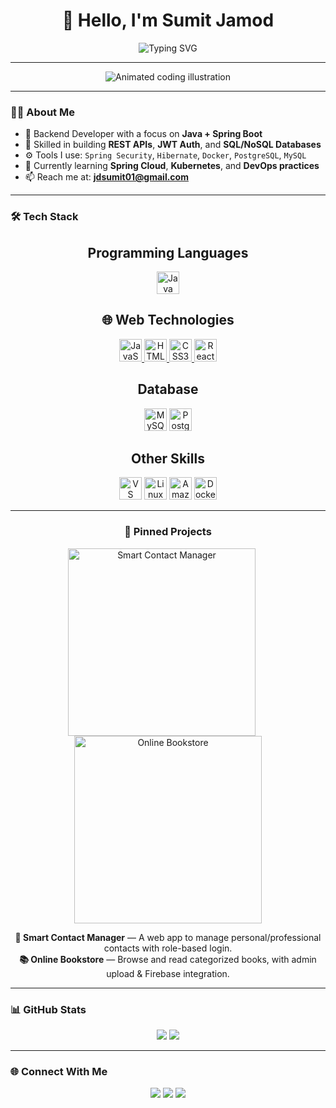 <h1 align="center">👋 Hello, I'm Sumit Jamod</h1>


<p align="center">
  <img src="https://readme-typing-svg.herokuapp.com?font=Fira+Code&size=24&duration=3000&pause=1000&color=00F7EF&center=true&vCenter=true&width=500&lines=Backend+Developer;Spring+Boot+%7C+Java+%7C+REST+APIs;Database+Design+%7C+Security+%7C+JWT;Clean+Architecture+%7C+Microservices" alt="Typing SVG" />
</p>

---

<p align="center">
 <img src="https://media.giphy.com/media/qgQUggAC3Pfv687qPC/giphy.gif" alt="Animated coding illustration" />
</p>

---

### 🧑‍💻 About Me

- 🔧 Backend Developer with a focus on **Java + Spring Boot**
- 💾 Skilled in building **REST APIs**, **JWT Auth**, and **SQL/NoSQL Databases**
- ⚙️ Tools I use: `Spring Security`, `Hibernate`, `Docker`, `PostgreSQL`, `MySQL`
- 🌱 Currently learning **Spring Cloud**, **Kubernetes**, and **DevOps practices**
- 📫 Reach me at: **jdsumit01@gmail.com**

---

### 🛠️ Tech Stack

<div align="center">
<h2 align="center">Programming Languages</h2>
<p >
<a href="https://www.oracle.com/java/" target="_blank" rel="noreferrer"><img src="https://raw.githubusercontent.com/danielcranney/readme-generator/main/public/icons/skills/java-colored.svg" width="36" height="36" alt="Java" /></a> 
</p>
  
 <h2 align="center">🌐 Web Technologies</h2>
<p align="center">
  <a href="https://developer.mozilla.org/en-US/docs/Web/JavaScript" target="_blank" rel="noreferrer">
    <img src="https://raw.githubusercontent.com/danielcranney/readme-generator/main/public/icons/skills/javascript-colored.svg" width="36" height="36" alt="JavaScript" />
  </a>
  <a href="https://developer.mozilla.org/en-US/docs/Glossary/HTML5" target="_blank" rel="noreferrer">
    <img src="https://raw.githubusercontent.com/danielcranney/readme-generator/main/public/icons/skills/html5-colored.svg" width="36" height="36" alt="HTML5" />
  </a>
  <a href="https://www.w3.org/TR/CSS/#css" target="_blank" rel="noreferrer">
    <img src="https://raw.githubusercontent.com/danielcranney/readme-generator/main/public/icons/skills/css3-colored.svg" width="36" height="36" alt="CSS3" />
  </a>
  <a href="https://reactjs.org/" target="_blank" rel="noreferrer">
    <img src="https://raw.githubusercontent.com/danielcranney/readme-generator/main/public/icons/skills/react-colored.svg" width="36" height="36" alt="React" />
  </a>
</p>


<h2 align="center">Database</h2>
<p >
<a href="https://www.mysql.com/" target="_blank" rel="noreferrer"><img src="https://raw.githubusercontent.com/danielcranney/readme-generator/main/public/icons/skills/mysql-colored.svg" width="36" height="36" alt="MySQL" /></a>  <a href="https://www.postgresql.org/" target="_blank" rel="noreferrer"><img src="https://raw.githubusercontent.com/danielcranney/readme-generator/main/public/icons/skills/postgresql-colored.svg" width="36" height="36" alt="PostgreSQL" /></a>
</p>

<h2>Other Skills</h2>
<p >
<a href="https://code.visualstudio.com/" target="_blank" rel="noreferrer"><img src="https://raw.githubusercontent.com/danielcranney/readme-generator/main/public/icons/skills/visualstudiocode.svg" width="36" height="36" alt="VS Code" /></a>  <a href="https://www.linux.org" target="_blank" rel="noreferrer"><img src="https://raw.githubusercontent.com/danielcranney/readme-generator/main/public/icons/skills/linux-colored.svg" width="36" height="36" alt="Linux" /></a>  <a href="https://aws.amazon.com" target="_blank" rel="noreferrer"><img src="https://raw.githubusercontent.com/danielcranney/readme-generator/main/public/icons/skills/aws-colored-dark.svg" width="36" height="36" alt="Amazon Web Services" /></a>  <a href="https://www.docker.com/" target="_blank" rel="noreferrer"><img src="https://raw.githubusercontent.com/danielcranney/readme-generator/main/public/icons/skills/docker-colored.svg" width="36" height="36" alt="Docker" /></a>
</p>  

</div>

---

<h3 align="center">📌 Pinned Projects</h3>

<p align="center">
  <a href="https://smartcontactmanager-7rtz.onrender.com" target="_blank">
    <img src="https://images.unsplash.com/photo-1601039642446-e3bfe40cbf69?auto=format&fit=crop&w=600&q=60" width="300" alt="Smart Contact Manager" style="margin-right: 20px;" />
  </a>
  <a href="https://online-book-store-2j9i.onrender.com" target="_blank">
    <img src="https://images.unsplash.com/photo-1544716278-ca5e3f4abd8c?auto=format&fit=crop&w=600&q=60" width="300" alt="Online Bookstore" />
  </a>
</p>

<p align="center">
  <b>📝 Smart Contact Manager</b> — A web app to manage personal/professional contacts with role-based login.
  <br/>
  <b>📚 Online Bookstore</b> — Browse and read categorized books, with admin upload & Firebase integration.
</p>


---

### 📊 GitHub Stats

<p align="center">
  <img src="https://github-readme-stats.vercel.app/api?username=Sumit4113&show_icons=true&theme=radical&hide=stars" />
  <img src="https://github-readme-streak-stats.herokuapp.com?user=Sumit4113&theme=radical" />
</p>

---

### 🌐 Connect With Me

<p align="center">
  <a href="mailto:jdsumit01@gmail.com"><img src="https://img.shields.io/badge/Gmail-D14836?style=for-the-badge&logo=gmail&logoColor=white"/></a>
  <a href="https://www.linkedin.com/in/sumitjamod/"><img src="https://img.shields.io/badge/LinkedIn-0077B5?style=for-the-badge&logo=linkedin&logoColor=white"/></a>
  <a href="https://sumit4113.github.io/My-Portfolio/"><img src="https://img.shields.io/badge/Portfolio-000?style=for-the-badge&logo=firefox&logoColor=white"/></a>
</p>
